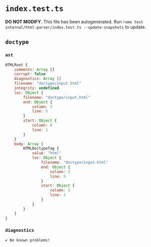 # `index.test.ts`

**DO NOT MODIFY**. This file has been autogenerated. Run `rome test internal/html-parser/index.test.ts --update-snapshots` to update.

## `doctype`

### `ast`

```javascript
HTMLRoot {
	comments: Array []
	corrupt: false
	diagnostics: Array []
	filename: "doctype/input.html"
	integrity: undefined
	loc: Object {
		filename: "doctype/input.html"
		end: Object {
			column: 2
			line: 5
		}
		start: Object {
			column: 0
			line: 1
		}
	}
	body: Array [
		HTMLDoctypeTag {
			value: "html"
			loc: Object {
				filename: "doctype/input.html"
				end: Object {
					column: 2
					line: 5
				}
				start: Object {
					column: 1
					line: 1
				}
			}
		}
	]
}
```

### `diagnostics`

```
✔ No known problems!

```
